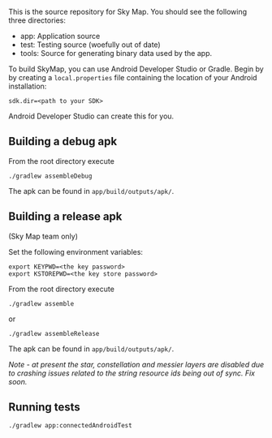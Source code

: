 This is the source repository for Sky Map. You should see the following
three directories:
 * app: Application source
 * test: Testing source (woefully out of date)
 * tools: Source for generating binary data used by the app.

To build SkyMap, you can use Android Developer Studio or Gradle.  Begin by
by creating a `local.properties` file containing the location of your
Android installation:

    sdk.dir=<path to your SDK>

Android Developer Studio can create this for you.

## Building a debug apk

From the root directory execute

    ./gradlew assembleDebug

The apk can be found in `app/build/outputs/apk/`.

## Building a release apk
(Sky Map team only)

Set the following environment variables:

    export KEYPWD=<the key password>
    export KSTOREPWD=<the key store password>

From the root directory execute

    ./gradlew assemble

or

    ./gradlew assembleRelease

The apk can be found in `app/build/outputs/apk/`.

*Note - at present the star, constellation and messier layers are disabled due to crashing issues related to the string resource ids being out of sync.  Fix soon.*

## Running tests

    ./gradlew app:connectedAndroidTest

